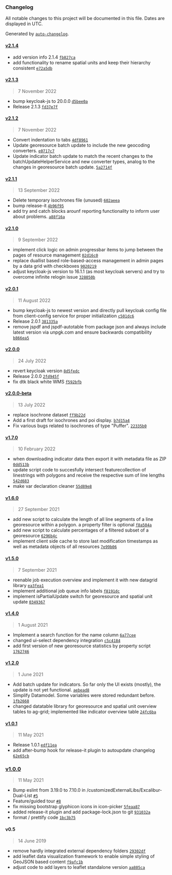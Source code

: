### Changelog

All notable changes to this project will be documented in this file. Dates are displayed in UTC.

Generated by [`auto-changelog`](https://github.com/CookPete/auto-changelog).

#### [v2.1.4](https://github.com/KomMonitor/web-client/compare/v2.1.3...v2.1.4)

- add version info 2.1.4 [`fb827ca`](https://github.com/KomMonitor/web-client/commit/fb827ca206ed075ab677aa07fe4627da4ccab3a7)
- add functionality to rename spatial units and keep their hierarchy consistent [`e72a5db`](https://github.com/KomMonitor/web-client/commit/e72a5db3b88cab26f4a6e5a0fca69c6facc214a8)

#### [v2.1.3](https://github.com/KomMonitor/web-client/compare/v2.1.2...v2.1.3)

> 7 November 2022

- bump keycloak-js to 20.0.0 [`d5bee0a`](https://github.com/KomMonitor/web-client/commit/d5bee0ae8339bf769325cf735be6bc358fdf7c59)
- Release 2.1.3 [`fd37e7f`](https://github.com/KomMonitor/web-client/commit/fd37e7ffc90758fb6b6e29942e5be4756909c061)

#### [v2.1.2](https://github.com/KomMonitor/web-client/compare/v2.1.1...v2.1.2)

> 7 November 2022

- Convert indentation to tabs [`4df8961`](https://github.com/KomMonitor/web-client/commit/4df8961948503827a72fd2282a25be924c2eed40)
- Update georesource batch update to include the new geocoding converters. [`e0717c7`](https://github.com/KomMonitor/web-client/commit/e0717c75ffee9e0eb472e26e21a66a0a30aedf65)
- Update indicator batch update to match the recent changes to the batchUpdateHelperService and new converter types, analog to the changes in georesource batch update. [`5a2714f`](https://github.com/KomMonitor/web-client/commit/5a2714f0caf41bc562f7f985a17f5b01576ff46f)

#### [v2.1.1](https://github.com/KomMonitor/web-client/compare/v2.1.0...v2.1.1)

> 13 September 2022

- Delete temporary isochrones file (unused) [`602aeea`](https://github.com/KomMonitor/web-client/commit/602aeea2c130bc2c6c9d14f50666e9e5425a85ea)
- bump release-it [`4b96f95`](https://github.com/KomMonitor/web-client/commit/4b96f950244782b96f88cfbf2c6290c8be7be45b)
- add try and catch blocks arounf reporting functionality to inform user about problems. [`a88f16a`](https://github.com/KomMonitor/web-client/commit/a88f16aa949922bb1bdd9343a5bbe10fe2891386)

#### [v2.1.0](https://github.com/KomMonitor/web-client/compare/v2.0.1...v2.1.0)

> 9 September 2022

- implement click logic on admin progressbar items to jump between the pages of resource management [`02d16c0`](https://github.com/KomMonitor/web-client/commit/02d16c0788428ef79b3f64cbfecf63d3ceefa680)
- replace duallist based role-based-access management in admin pages by a data grid with checkboxes [`9020219`](https://github.com/KomMonitor/web-client/commit/9020219066ddcfd09c94b2713b4cb3bde2f6b1ce)
- adjust keycloak-js version to 16.1.1 (as most keycloak servers) and try to overcome infinite relogin issue [`328050b`](https://github.com/KomMonitor/web-client/commit/328050bb8fd2ae98aebc3e3dd6794179a5a3f15f)

#### [v2.0.1](https://github.com/KomMonitor/web-client/compare/v2.0.0...v2.0.1)

> 11 August 2022

- bump keycloak-js to newest version and directly pull keycloak config file from client-config service for proper initialization [`c501dc6`](https://github.com/KomMonitor/web-client/commit/c501dc62963a6c658dd78717abbdc5f7a19c1d56)
- Release 2.0.1 [`381335a`](https://github.com/KomMonitor/web-client/commit/381335a20e336bf22eec159d69b9b8c2f2bab358)
- remove jspdf and jspdf-autotable from package json and always include latest version via unpgk.com  and ensure backwards compatibility [`b866ea5`](https://github.com/KomMonitor/web-client/commit/b866ea5015b12aa9ba9e477a0cbd35357277a535)

#### [v2.0.0](https://github.com/KomMonitor/web-client/compare/v2.0.0-beta...v2.0.0)

> 24 July 2022

- revert keycloak version [`8d5fedc`](https://github.com/KomMonitor/web-client/commit/8d5fedc5963604b58be4f9265cebdae568e74ae5)
- Release 2.0.0 [`2fd945f`](https://github.com/KomMonitor/web-client/commit/2fd945f45197dc9855a91522664535cc0a7181df)
- fix dtk black white WMS [`f592bfb`](https://github.com/KomMonitor/web-client/commit/f592bfbaec4f2b878142d5321b28aa296691eba6)

#### [v2.0.0-beta](https://github.com/KomMonitor/web-client/compare/v1.7.0...v2.0.0-beta)

> 13 July 2022

- replace isochrone dataset [`ff9b22d`](https://github.com/KomMonitor/web-client/commit/ff9b22da986f79a16b22bfbd2c99108b7cfd5e23)
- Add a first draft for isochrones and poi display. [`b7d15a4`](https://github.com/KomMonitor/web-client/commit/b7d15a477afbb38df3dc10f41ec954c232f7fd2c)
- Fix various bugs related to isochrones of type "Puffer". [`22335b0`](https://github.com/KomMonitor/web-client/commit/22335b0d25b9f8d9cb254d63d02d93cd769c7fd0)

#### [v1.7.0](https://github.com/KomMonitor/web-client/compare/v1.6.0...v1.7.0)

> 10 February 2022

- when downloading indicator data then export it with metadata file as ZIP [`0dd513b`](https://github.com/KomMonitor/web-client/commit/0dd513b26283e383f49491a73c2c0926d62269fa)
- update script code to succesfully intersect featurecollection of linestrings with polygons and receive the respective sum of line lengths [`542d683`](https://github.com/KomMonitor/web-client/commit/542d6838153c81694ca46de9e9558653b30df4b9)
- make var declaration cleaner [`55d89e8`](https://github.com/KomMonitor/web-client/commit/55d89e8c6f546a4c9676410789afbb9637a0dc79)

#### [v1.6.0](https://github.com/KomMonitor/web-client/compare/v1.5.0...v1.6.0)

> 27 September 2021

- add new script to calculate the length of all line segments of a line georesource within a polygon. a property filter is optional [`f8a504a`](https://github.com/KomMonitor/web-client/commit/f8a504a4d4e8def39d2c8759c7b29f1aed531068)
- add new script to calculate percentages of a filtered subset of a georesource [`6296b4c`](https://github.com/KomMonitor/web-client/commit/6296b4cdc65c880e38485e5c86bbd0dfdc63bbe9)
- implement client side cache to store last modification timestamps as well as metadata objects of all resources [`7e99b06`](https://github.com/KomMonitor/web-client/commit/7e99b06144b822d1543fd86cc49332839cdb4123)

#### [v1.5.0](https://github.com/KomMonitor/web-client/compare/v1.4.0...v1.5.0)

> 7 September 2021

- reenable job execution overview and implement it with new datagrid library [`ea3fea1`](https://github.com/KomMonitor/web-client/commit/ea3fea10ca676c882c1b0f63608aa4a246607081)
- implement additional job queue info labels [`f8191dc`](https://github.com/KomMonitor/web-client/commit/f8191dc798e15f46f78232c8ce92bf5512f724aa)
- implement isPartialUpdate switch for georesource and spatial unit update [`0349367`](https://github.com/KomMonitor/web-client/commit/03493674e087d9628ae0e52d964602359865a957)

#### [v1.4.0](https://github.com/KomMonitor/web-client/compare/v1.2.0...v1.4.0)

> 1 August 2021

- Implement a search function for the name column [`6a77cee`](https://github.com/KomMonitor/web-client/commit/6a77cee2464ff17d3bb212edee3881daaa723f9b)
- changed ui-select dependency integration [`c5c4184`](https://github.com/KomMonitor/web-client/commit/c5c4184b3eaa37daf27422895c36227876fb008a)
- add first version of new georesource statistics by property script [`1762746`](https://github.com/KomMonitor/web-client/commit/17627469dddd8225c0d32fea0ef718daae9bf342)

#### [v1.2.0](https://github.com/KomMonitor/web-client/compare/v1.0.1...v1.2.0)

> 1 June 2021

- Add batch update for indicators. So far only the UI exists (mostly), the update is not yet functional. [`aebead8`](https://github.com/KomMonitor/web-client/commit/aebead88d48efadc490d20157a94aa7c9a4c3e4d)
- Simplify Datamodel. Some variables were stored redundant before. [`1fb2668`](https://github.com/KomMonitor/web-client/commit/1fb2668b9d7d358bd886b64ff86deda53bf7af59)
- changed datatable library for georesource and spatial unit overview tables to ag-grid; implemented like indicator overview table [`24fc6ba`](https://github.com/KomMonitor/web-client/commit/24fc6ba50d867b1243132c6380f47dff4727cac7)

#### [v1.0.1](https://github.com/KomMonitor/web-client/compare/v1.0.0...v1.0.1)

> 11 May 2021

- Release 1.0.1 [`edf11ea`](https://github.com/KomMonitor/web-client/commit/edf11ea5e4eb20009b9b046b0907b616f490c0c7)
- add after-bump hook for release-it plugin to autoupdate changelog [`62e65cb`](https://github.com/KomMonitor/web-client/commit/62e65cb957c5e444d973196b57a8e05348af1153)

### [v1.0.0](https://github.com/KomMonitor/web-client/compare/v0.5...v1.0.0)

> 11 May 2021

- Bump eslint from 3.19.0 to 7.10.0 in /customizedExternalLibs/Excalibur-Dual-List [`#5`](https://github.com/KomMonitor/web-client/pull/5)
- Feature/guided tour [`#8`](https://github.com/KomMonitor/web-client/pull/8)
- fix missing bootstrap glyphicon icons in icon-picker [`5feaa87`](https://github.com/KomMonitor/web-client/commit/5feaa87aa1b6d469ba52288a90a52dd4b46a721a)
- added release-it plugin and add package-lock.json to git [`931032a`](https://github.com/KomMonitor/web-client/commit/931032aeba9fdc752e6807ca31b21d1ebd75fc34)
- format / prettify code [`1bc3b75`](https://github.com/KomMonitor/web-client/commit/1bc3b755252a8e5317332a39f5f854364d518731)

#### v0.5

> 14 June 2019

- remove hardly integrated external dependency folders [`29302df`](https://github.com/KomMonitor/web-client/commit/29302df1418d36a8d0c1cc82b5259dd4919eb632)
- add leaflet data visualization framework to enable simple styling of GeoJSON based content [`f9afc1b`](https://github.com/KomMonitor/web-client/commit/f9afc1b0e8770ec2eed686298d5e84886f991c42)
- adjust code to add layers to leaflet standalone version [`aa805ca`](https://github.com/KomMonitor/web-client/commit/aa805ca8376616ff2cfaaa8f5334f11272016d7c)
